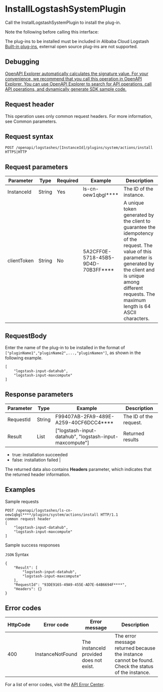 # InstallLogstashSystemPlugin

Call the InstallLogstashSystemPlugin to install the plug-in.

Note the following before calling this interface:

The plug-ins to be installed must be included in Alibaba Cloud Logstash [Built-in plug-ins](~~139626~~), external open source plug-ins are not supported.

## Debugging

[OpenAPI Explorer automatically calculates the signature value. For your convenience, we recommend that you call this operation in OpenAPI Explorer. You can use OpenAPI Explorer to search for API operations, call API operations, and dynamically generate SDK sample code.](https://api.aliyun.com/#product=elasticsearch&api=InstallLogstashSystemPlugin&type=ROA&version=2017-06-13)

## Request header

This operation uses only common request headers. For more information, see Common parameters.

## Request syntax

```
POST /openapi/logstashes/[InstanceId]/plugins/system/actions/install HTTPS|HTTP
```

## Request parameters

|Parameter|Type|Required|Example|Description|
|---------|----|--------|-------|-----------|
|InstanceId|String|Yes|ls-cn-oew1qbgl\*\*\*\*|The ID of the instance. |
|clientToken|String|No|5A2CFF0E-5718-45B5-9D4D-70B3FF\*\*\*\*|A unique token generated by the client to guarantee the idempotency of the request. The value of this parameter is generated by the client and is unique among different requests. The maximum length is 64 ASCII characters. |

## RequestBody

Enter the name of the plug-in to be installed in the format of `["pluginName1","pluginName2",...,"pluginNamen"]`, as shown in the following example.

```
[
    "logstash-input-datahub",
    "logstash-input-maxcompute"
]
```

## Response parameters

|Parameter|Type|Example|Description|
|---------|----|-------|-----------|
|RequestId|String|F99407AB-2FA9-489E-A259-40CF6DCC4\*\*\*\*|The ID of the request. |
|Result|List|\["logstash-input-datahub", "logstash-input-maxcompute"\]|Returned results

-   true: installation succeeded
-   false: installation failed |

The returned data also contains **Headers** parameter, which indicates that the returned header information.

## Examples

Sample requests

```
POST /openapi/logstashes/ls-cn-oew1qbgl****/plugins/system/actions/install HTTP/1.1
common request header
[
    "logstash-input-datahub",
    "logstash-input-maxcompute"
]
```

Sample success responses

`JSON` Syntax

```
{
    "Result": [
        "logstash-input-datahub",
        "logstash-input-maxcompute"
    ],
    "RequestId": "93DE9165-49A9-455E-AD7E-64B6694F****",
    "Headers": {}
}
```

## Error codes

|HttpCode|Error code|Error message|Description|
|--------|----------|-------------|-----------|
|400|InstanceNotFound|The instanceId provided does not exist.|The error message returned because the instance cannot be found. Check the status of the instance.|

For a list of error codes, visit the [API Error Center](https://error-center.alibabacloud.com/status/product/elasticsearch).

